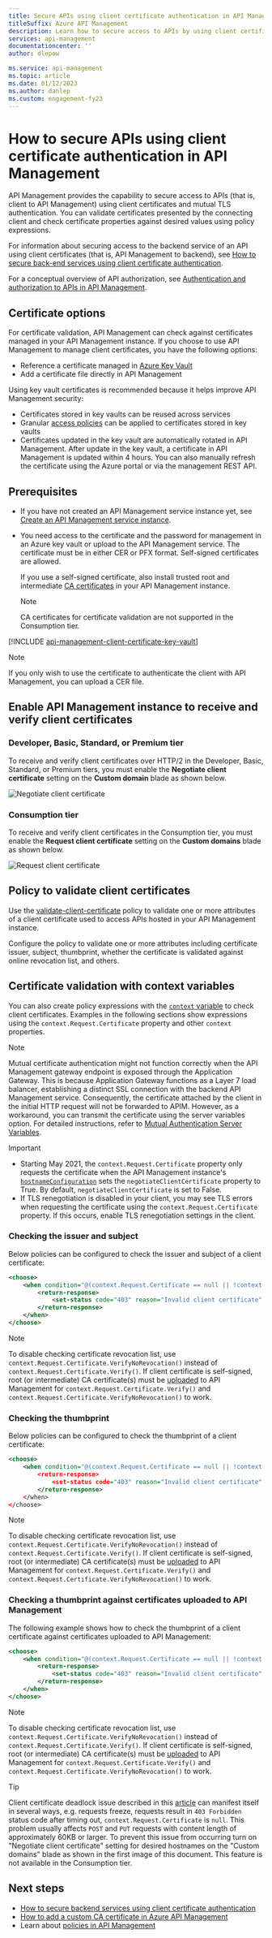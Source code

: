 ```yaml
---
title: Secure APIs using client certificate authentication in API Management
titleSuffix: Azure API Management
description: Learn how to secure access to APIs by using client certificates. You can use policy expressions to validate incoming certificates.
services: api-management
documentationcenter: ''
author: dlepow

ms.service: api-management
ms.topic: article
ms.date: 01/12/2023
ms.author: danlep
ms.custom: engagement-fy23
---
```


# How to secure APIs using client certificate authentication in API Management

API Management provides the capability to secure access to APIs (that is, client to API Management) using client certificates and mutual TLS authentication. You can validate certificates presented by the connecting client and check certificate properties against desired values using policy expressions.

For information about securing access to the backend service of an API using client certificates (that is, API Management to backend), see [How to secure back-end services using client certificate authentication](./api-management-howto-mutual-certificates.md).

For a conceptual overview of API authorization, see [Authentication and authorization to APIs in API Management](authentication-authorization-overview.md). 

## Certificate options

For certificate validation, API Management can check against certificates managed in your API Management instance. If you choose to use API Management to manage client certificates, you have the following options:

* Reference a certificate managed in [Azure Key Vault](../key-vault/general/overview.md) 
* Add a certificate file directly in API Management

Using key vault certificates is recommended because it helps improve API Management security:

* Certificates stored in key vaults can be reused across services
* Granular [access policies](../key-vault/general/security-features.md#privileged-access) can be applied to certificates stored in key vaults
* Certificates updated in the key vault are automatically rotated in API Management. After update in the key vault, a certificate in API Management is updated within 4 hours. You can also manually refresh the certificate using the Azure portal or via the management REST API.

## Prerequisites

* If you have not created an API Management service instance yet, see [Create an API Management service instance](get-started-create-service-instance.md).
* You need access to the certificate and the password for management in an Azure key vault or upload to the API Management service. The certificate must be in either CER or PFX format. Self-signed certificates are allowed. 

    If you use a self-signed certificate, also install trusted root and intermediate [CA certificates](api-management-howto-ca-certificates.md) in your API Management instance.
    
    > [!NOTE]
    > CA certificates for certificate validation are not supported in the Consumption tier.

[!INCLUDE [api-management-client-certificate-key-vault](../../includes/api-management-client-certificate-key-vault.md)]

   > [!NOTE]
   > If you only wish to use the certificate to authenticate the client with API Management, you can upload a CER file.

## Enable API Management instance to receive and verify client certificates

### Developer, Basic, Standard, or Premium tier

To receive and verify client certificates over HTTP/2 in the Developer, Basic, Standard, or Premium tiers, you must enable the **Negotiate client certificate** setting on the **Custom domain** blade as shown below.

![Negotiate client certificate](./media/api-management-howto-mutual-certificates-for-clients/negotiate-client-certificate.png)

### Consumption tier
To receive and verify client certificates in the Consumption tier, you must enable the **Request client certificate** setting on the **Custom domains** blade as shown below.

![Request client certificate](./media/api-management-howto-mutual-certificates-for-clients/request-client-certificate.png)

## Policy to validate client certificates

Use the [validate-client-certificate](validate-client-certificate-policy.md) policy to validate one or more attributes of a client certificate used to access APIs hosted in your API Management instance.

Configure the policy to validate one or more attributes including certificate issuer, subject, thumbprint, whether the certificate is validated against online revocation list, and others.

## Certificate validation with context variables

You can also create policy expressions with the [`context` variable](api-management-policy-expressions.md#ContextVariables) to check client certificates. Examples in the following sections show expressions using the `context.Request.Certificate` property and other `context` properties.

> [!NOTE]
> Mutual certificate authentication might not function correctly when the API Management gateway endpoint is exposed through the Application Gateway. This is because Application Gateway functions as a Layer 7 load balancer, establishing a distinct SSL connection with the backend API Management service. Consequently, the certificate attached by the client in the initial HTTP request will not be forwarded to APIM. However, as a workaround, you can transmit the certificate using the server variables option. For detailed instructions, refer to [Mutual Authentication Server Variables](../application-gateway/rewrite-http-headers-url.md#mutual-authentication-server-variables).

> [!IMPORTANT]
> * Starting May 2021, the `context.Request.Certificate` property only requests the certificate when the API Management instance's [`hostnameConfiguration`](/rest/api/apimanagement/current-ga/api-management-service/create-or-update#hostnameconfiguration) sets the `negotiateClientCertificate` property to True. By default, `negotiateClientCertificate` is set to False.
> * If TLS renegotiation is disabled in your client, you may see TLS errors when requesting the certificate using the `context.Request.Certificate` property. If this occurs, enable TLS renegotiation settings in the client. 

### Checking the issuer and subject

Below policies can be configured to check the issuer and subject of a client certificate:

```xml
<choose>
    <when condition="@(context.Request.Certificate == null || !context.Request.Certificate.Verify() || context.Request.Certificate.Issuer != "trusted-issuer" || context.Request.Certificate.SubjectName.Name != "expected-subject-name")" >
        <return-response>
            <set-status code="403" reason="Invalid client certificate" />
        </return-response>
    </when>
</choose>
```

> [!NOTE]
> To disable checking certificate revocation list, use `context.Request.Certificate.VerifyNoRevocation()` instead of `context.Request.Certificate.Verify()`.
> If client certificate is self-signed, root (or intermediate) CA certificate(s) must be [uploaded](api-management-howto-ca-certificates.md) to API Management for `context.Request.Certificate.Verify()` and `context.Request.Certificate.VerifyNoRevocation()` to work.

### Checking the thumbprint

Below policies can be configured to check the thumbprint of a client certificate:

```xml
<choose>
    <when condition="@(context.Request.Certificate == null || !context.Request.Certificate.Verify() || context.Request.Certificate.Thumbprint != "DESIRED-THUMBPRINT-IN-UPPER-CASE")" >
        <return-response>
            <set-status code="403" reason="Invalid client certificate" />
        </return-response>
    </when>
</choose>
```

> [!NOTE]
> To disable checking certificate revocation list, use `context.Request.Certificate.VerifyNoRevocation()` instead of `context.Request.Certificate.Verify()`.
> If client certificate is self-signed, root (or intermediate) CA certificate(s) must be [uploaded](api-management-howto-ca-certificates.md) to API Management for `context.Request.Certificate.Verify()` and `context.Request.Certificate.VerifyNoRevocation()` to work.

### Checking a thumbprint against certificates uploaded to API Management

The following example shows how to check the thumbprint of a client certificate against certificates uploaded to API Management:

```xml
<choose>
    <when condition="@(context.Request.Certificate == null || !context.Request.Certificate.Verify()  || !context.Deployment.Certificates.Any(c => c.Value.Thumbprint == context.Request.Certificate.Thumbprint))" >
        <return-response>
            <set-status code="403" reason="Invalid client certificate" />
        </return-response>
    </when>
</choose>

```

> [!NOTE]
> To disable checking certificate revocation list, use `context.Request.Certificate.VerifyNoRevocation()` instead of `context.Request.Certificate.Verify()`.
> If client certificate is self-signed, root (or intermediate) CA certificate(s) must be [uploaded](api-management-howto-ca-certificates.md) to API Management for `context.Request.Certificate.Verify()` and `context.Request.Certificate.VerifyNoRevocation()` to work.

> [!TIP]
> Client certificate deadlock issue described in this [article](https://techcommunity.microsoft.com/t5/Networking-Blog/HTTPS-Client-Certificate-Request-freezes-when-the-Server-is/ba-p/339672) can manifest itself in several ways, e.g. requests freeze, requests result in `403 Forbidden` status code after timing out, `context.Request.Certificate` is `null`. This problem usually affects `POST` and `PUT` requests with content length of approximately 60KB or larger.
> To prevent this issue from occurring turn on "Negotiate client certificate" setting for desired hostnames on the "Custom domains" blade as shown in the first image of this document. This feature is not available in the Consumption tier.

## Next steps

-   [How to secure backend services using client certificate authentication](./api-management-howto-mutual-certificates.md)
-   [How to add a custom CA certificate in Azure API Management](./api-management-howto-ca-certificates.md)
-   Learn about [policies in API Management](api-management-howto-policies.md)
